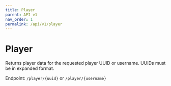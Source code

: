 ```yaml
---
title: Player
parent: API v1
nav_order: 1
permalink: /api/v1/player
---
```


# Player

Returns player data for the requested player UUID or username. UUIDs must be in expanded format.

Endpoint: `/player/{uuid}` or `/player/{username}`


